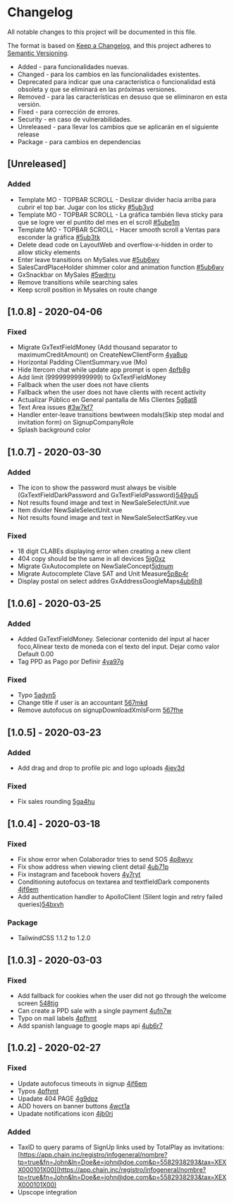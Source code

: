 # Changelog

All notable changes to this project will be documented in this file.

The format is based on [Keep a Changelog](https://keepachangelog.com/en/1.0.0/), and this project adheres to [Semantic Versioning](https://semver.org/spec/v2.0.0.html).

- Added - para funcionalidades nuevas.
- Changed - para los cambios en las funcionalidades existentes.
- Deprecated para indicar que una característica o funcionalidad está obsoleta y que se eliminará en las próximas versiones.
- Removed - para las características en desuso que se eliminaron en esta versión.
- Fixed - para corrección de errores.
- Security - en caso de vulnerabilidades.
- Unreleased - para llevar los cambios que se aplicarán en el siguiente release
- Package - para cambios en dependencias

## [Unreleased]

### Added

- Template MO - TOPBAR SCROLL - Deslizar divider hacia arriba para cubrir el top bar. Jugar con los sticky [#5ub3vd](https://app.clickup.com/t/5ub3vd)
- Template MO - TOPBAR SCROLL - La gráfica también lleva sticky para que se logre ver el puntito del mes en el scroll [#5ube1m](https://app.clickup.com/t/5ube1m)
- Template MO - TOPBAR SCROLL - Hacer smooth scroll a Ventas para esconder la gráfica [#5ub3tk](https://app.clickup.com/t/5ub3tk)
- Delete dead code on LayoutWeb and overflow-x-hidden in order to allow sticky elements
- Enter leave transitions on MySales.vue [#5ub6wv](https://app.clickup.com/t/5ub6wv)
- SalesCardPlaceHolder shimmer color and animation function [#5ub6wv](https://app.clickup.com/t/5ub6wv)
- GxSnackbar on MySales [#5wdrru](https://app.clickup.com/t/5wdrru)
- Remove transitions while searching sales
- Keep scroll position in Mysales on route change

## [1.0.8] - 2020-04-06

### Fixed

- Migrate GxTextFieldMoney (Add thousand separator to maximumCreditAmount) on CreateNewClientForm [4ya8up](https://app.clickup.com/t/4ya8up)
- Horizontal Padding ClientSummary.vue (Mo)
- Hide Itercom chat while update app prompt is open [4pfb8g](https://app.clickup.com/t/4pfb8g)
- Add limit (99999999999999) to GxTextFieldMoney
- Fallback when the user does not have clients
- Fallback when the user does not have clients with recent activity
- Actualizar Público en General pantalla de Mis Clientes [5g8at8](https://app.clickup.com/t/5g8at8)
- Text Area issues [#3w7kf7](https://app.clickup.com/t/3w7kf7)
- Handler enter-leave transitions bewtween modals(Skip step modal and invitation form) on SignupCompanyRole
- Splash background color

## [1.0.7] - 2020-03-30

### Added

- The icon to show the password must always be visible (GxTextFieldDarkPassword and GxTextFieldPassword)[549gu5](https://app.clickup.com/t/549gu5)
- Not results found image and text in NewSaleSelectUnit.vue
- Item divider NewSaleSelectUnit.vue
- Not results found image and text in NewSaleSelectSatKey.vue

### Fixed

- 18 digit CLABEs displaying error when creating a new client
- 404 copy should be the same in all devices [5jg0xz](https://app.clickup.com/t/5jg0xz)
- Migrate GxAutocomplete on NewSaleConcept[5jdnum](https://app.clickup.com/t/5jdnum)
- Migrate Autocomplete Clave SAT and Unit Measure[5p8p4r](https://app.clickup.com/t/5p8p4r)
- Display postal on select addres GxAddressGoogleMaps[4ub6h8](https://app.clickup.com/1229867/v/l/6-21077616-1)

## [1.0.6] - 2020-03-25

### Added

- Added GxTextFieldMoney. Selecionar contenido del input al hacer foco,Alinear texto de moneda con el texto del input. Dejar como valor Default 0.00
- Tag PPD as Pago por Definir [4ya97g](https://app.clickup.com/t/4ya97g)

### Fixed

- Typo [5adyn5](https://app.clickup.com/t/5adyn5)
- Change title if user is an accountant [567mkd](https://app.clickup.com/t/567mkd)
- Remove autofocus on signupDownloadXmlsForm [567fhe](https://app.clickup.com/t/567fhe)

## [1.0.5] - 2020-03-23

### Added

- Add drag and drop to profile pic and logo uploads [4jev3d](https://app.clickup.com/t/4jev3d)

### Fixed

- Fix sales rounding [5ga4hu](https://app.clickup.com/t/5ga4hu)

## [1.0.4] - 2020-03-18

### Fixed

- Fix show error when Colaborador tries to send SOS [4p8wyv](https://app.clickup.com/t/4p8wyv)
- Fix show address when viewing client detail [4ub71p](https://app.clickup.com/t/4ub71p)
- Fix instagram and facebook hovers [4y7ryt](https://app.clickup.com/t/4y7ryt)
- Conditioning autofocus on textarea and textfieldDark components [4jf6em](https://app.clickup.com/t/4jf6em)
- Add authentication handler to ApolloClient (Silent login and retry failed queries)[54bxvh](https://app.clickup.com/t/54bxvh)

### Package

- TailwindCSS 1.1.2 to 1.2.0

## [1.0.3] - 2020-03-03

### Fixed

- Add fallback for cookies when the user did not go through the welcome screen [548tjg](https://app.clickup/com/t/548tjg)
- Can create a PPD sale with a single payment [4ufn7w](https://app.clickup.com/t/4ufn7w)
- Typo on mail labels [4pfhmt](https://app.clickup.com/t/4pfhmt)
- Add spanish language to google maps api [4ub6r7](https://app.clickup.com/t/4ub6r7)

## [1.0.2] - 2020-02-27

### Fixed

- Update autofocus timeouts in signup [4jf6em](https://app.clickup.com/t/4jf6em)
- Typos [4pfhmt](https://app.clickup.com/t/4pfhmt)
- Upadate 404 PAGE [4g9dpz](https://app.clickup.com/t/4g9dpz)
- ADD hovers on banner buttons [4wct1a](https://app.clickup.com/t/4wct1a)
- Upadate notifications icon [4jb0rj](https://app.clickup.com/t/4jb0rj)

### Added

- TaxID to query params of SignUp links used by TotalPlay as invitations: [https://app.chain.inc/registro/infogeneral/nombre?tp=true&fn=John&ln=Doe&e=john@doe.com&p=5582938293&tax=XEXX000101X00](https://app.chain.inc/registro/infogeneral/nombre?tp=true&fn=John&ln=Doe&e=john@doe.com&p=5582938293&tax=XEXX000101X00)
- Upscope integration
